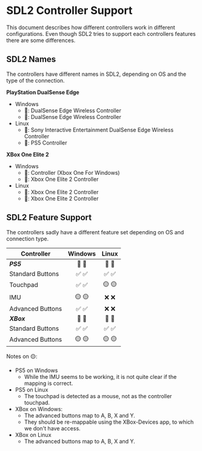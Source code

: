 # SDL2 Controller Support
This document describes how different controllers work in different configurations.
Even though SDL2 tries to support each controllers features there are some differences.

## SDL2 Names
The controllers have different names in SDL2, depending on OS and the type of the connection.

**PlayStation DualSense Edge**
- Windows
  - 🔌: DualSense Edge Wireless Controller
  - 📡: DualSense Edge Wireless Controller
- Linux
  - 🔌: Sony Interactive Entertainment DualSense Edge Wireless Controller
  - 📡: PS5 Controller

**XBox One Elite 2**
- Windows
  - 🔌: Controller (Xbox One For Windows)
  - 📡: Xbox One Elite 2 Controller
- Linux
  - 🔌: Xbox One Elite 2 Controller
  - 📡: Xbox One Elite 2 Controller

## SDL2 Feature Support
The controllers sadly have a different feature set depending on OS and connection type.

| Controller       | Windows | Linux |
|------------------|:-------:|:-----:|
| **_PS5_**        | 🔌 📡  | 🔌 📡 |
| Standard Buttons | ✅ ✅  | ✅ ✅|
| Touchpad         | ✅ ✅  | 🟡 🟡|
| IMU              | 🟡 🟡  | ❌ ❌|
| Advanced Buttons | ✅ ✅  | ❌ ❌|
| **_XBox_**       | 🔌 📡  | 🔌 📡 |
| Standard Buttons | ✅ ✅  | ✅ ✅|
| Advanced Buttons | 🟡 🟡  | 🟡 🟡|

Notes on 🟡:
- PS5 on Windows
  - While the IMU seems to be working, it is not quite clear if the mapping is correct.
- PS5 on Linux
  - The touchpad is detected as a mouse, not as the controller touchpad.
- XBox on Windows:
  - The advanced buttons map to A, B, X and Y.
  - They should be re-mappable using the XBox-Devices app, to which we don't have access.
- XBox on Linux
  - The advanced buttons map to A, B, X and Y.